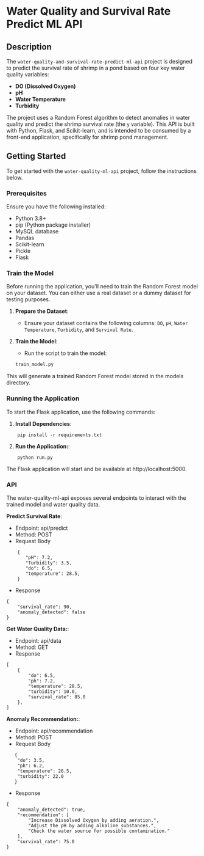 # Water Quality and Survival Rate Predict ML API

## Description

The `water-quality-and-survival-rate-predict-ml-api` project is designed to predict the survival rate of shrimp in a pond based on four key water quality variables:

- **DO (Dissolved Oxygen)**
- **pH**
- **Water Temperature**
- **Turbidity**

The project uses a Random Forest algorithm to detect anomalies in water quality and predict the shrimp survival rate (the `y` variable). This API is built with Python, Flask, and Scikit-learn, and is intended to be consumed by a front-end application, specifically for shrimp pond management.

## Getting Started

To get started with the `water-quality-ml-api` project, follow the instructions below.

### Prerequisites

Ensure you have the following installed:

- Python 3.8+
- pip (Python package installer)
- MySQL database
- Pandas
- Scikit-learn
- Pickle
- Flask

### Train the Model

Before running the application, you'll need to train the Random Forest model on your dataset. You can either use a real dataset or a dummy dataset for testing purposes.

1. **Prepare the Dataset**:

   - Ensure your dataset contains the following columns: `DO`, `pH`, `Water Temperature`, `Turbidity`, and `Survival Rate`.

2. **Train the Model**:
   - Run the script to train the model:
   ```bash
   train_model.py
   ```

This will generate a trained Random Forest model stored in the models directory.

### Running the Application

To start the Flask application, use the following commands:

1. **Install Dependencies**:

```
    pip install -r requirements.txt
```

2. **Run the Application:**:

```
    python run.py
```

The Flask application will start and be available at http://localhost:5000.

### API

The water-quality-ml-api exposes several endpoints to interact with the trained model and water quality data.

**Predict Survival Rate**:

- Endpoint: api/predict
- Method: POST
- Request Body

```
    {
       "pH": 7.2,
       "Turbidity": 3.5,
       "do": 6.5,
       "temperature": 28.5,
    }
```

- Response

```
{
    "survival_rate": 90,
    "anomaly_detected": false
}
```

**Get Water Quality Data:**:

- Endpoint: api/data
- Method: GET
- Response

```
[
    {
        "do": 6.5,
        "ph": 7.2,
        "temperature": 28.5,
        "turbidity": 10.0,
        "survival_rate": 85.0
    },
]
```

**Anomaly Recommendation:**:

- Endpoint: api/recommendation
- Method: POST
- Request Body
```
   {
    "do": 3.5,
    "ph": 6.2,
    "temperature": 26.5,
    "turbidity": 22.0
   }
```

- Response

```
{
    "anomaly_detected": true,
    "recommendation": [
        "Increase Dissolved Oxygen by adding aeration.",
        "Adjust the pH by adding alkaline substances.",
        "Check the water source for possible contamination."
    ],
    "survival_rate": 75.0
}
```

